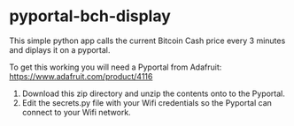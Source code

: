 # pyportal-bch-display
This simple python app calls the current Bitcoin Cash price every 3 minutes and diplays it on a pyportal. 

To get this working you will need a Pyportal from Adafruit: https://www.adafruit.com/product/4116

1. Download this zip directory and unzip the contents onto to the Pyportal. 
2. Edit the secrets.py file with your Wifi credentials so the Pyportal can connect to your Wifi network.
